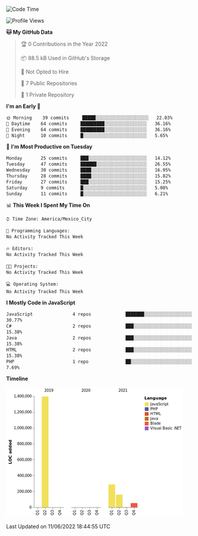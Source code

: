 <!--START_SECTION:waka-->
![Code Time](http://img.shields.io/badge/Code%20Time-0%20secs-blue)

![Profile Views](http://img.shields.io/badge/Profile%20Views-0-blue)

**🐱 My GitHub Data** 

> 🏆 0 Contributions in the Year 2022
 > 
> 📦 88.5 kB Used in GitHub's Storage 
 > 
> 🚫 Not Opted to Hire
 > 
> 📜 7 Public Repositories 
 > 
> 🔑 1 Private Repository 
 > 
**I'm an Early 🐤** 

```text
🌞 Morning    39 commits     █████░░░░░░░░░░░░░░░░░░░░   22.03% 
🌆 Daytime    64 commits     █████████░░░░░░░░░░░░░░░░   36.16% 
🌃 Evening    64 commits     █████████░░░░░░░░░░░░░░░░   36.16% 
🌙 Night      10 commits     █░░░░░░░░░░░░░░░░░░░░░░░░   5.65%

```
📅 **I'm Most Productive on Tuesday** 

```text
Monday       25 commits     ███░░░░░░░░░░░░░░░░░░░░░░   14.12% 
Tuesday      47 commits     ██████░░░░░░░░░░░░░░░░░░░   26.55% 
Wednesday    30 commits     ████░░░░░░░░░░░░░░░░░░░░░   16.95% 
Thursday     28 commits     ████░░░░░░░░░░░░░░░░░░░░░   15.82% 
Friday       27 commits     ███░░░░░░░░░░░░░░░░░░░░░░   15.25% 
Saturday     9 commits      █░░░░░░░░░░░░░░░░░░░░░░░░   5.08% 
Sunday       11 commits     █░░░░░░░░░░░░░░░░░░░░░░░░   6.21%

```


📊 **This Week I Spent My Time On** 

```text
⌚︎ Time Zone: America/Mexico_City

💬 Programming Languages: 
No Activity Tracked This Week

🔥 Editors: 
No Activity Tracked This Week

🐱‍💻 Projects: 
No Activity Tracked This Week

💻 Operating System: 
No Activity Tracked This Week

```

**I Mostly Code in JavaScript** 

```text
JavaScript               4 repos             ███████░░░░░░░░░░░░░░░░░░   30.77% 
C#                       2 repos             ███░░░░░░░░░░░░░░░░░░░░░░   15.38% 
Java                     2 repos             ███░░░░░░░░░░░░░░░░░░░░░░   15.38% 
HTML                     2 repos             ███░░░░░░░░░░░░░░░░░░░░░░   15.38% 
PHP                      1 repo              ██░░░░░░░░░░░░░░░░░░░░░░░   7.69%

```


**Timeline**

![Chart not found](https://raw.githubusercontent.com/JorgeGinez/JorgeGinez/main/charts/bar_graph.png) 


 Last Updated on 11/06/2022 18:44:55 UTC
<!--END_SECTION:waka-->
